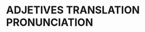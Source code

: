 
# ADJETIVES             TRANSLATION             PRONUNCIATION           

                                            